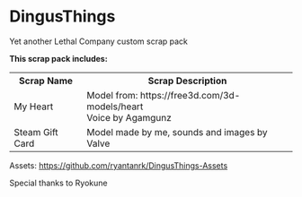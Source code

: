 # DingusThings

Yet another Lethal Company custom scrap pack

**This scrap pack includes:**

<table>
	<tr>
		<th>
			Scrap Name
		</th>
		<th>
			Scrap Description
		</th>
	</tr>
	<tr>
		<td>
			My Heart
		</td>
		<td>
			Model from: https://free3d.com/3d-models/heart
			<br/>
			Voice by Agamgunz
		</td>
	</tr>
	<tr>
		<td>
			Steam Gift Card
		</td>
		<td>
			Model made by me, sounds and images by Valve
		</td>
	</tr>
</table>

Assets: https://github.com/ryantanrk/DingusThings-Assets

Special thanks to Ryokune
